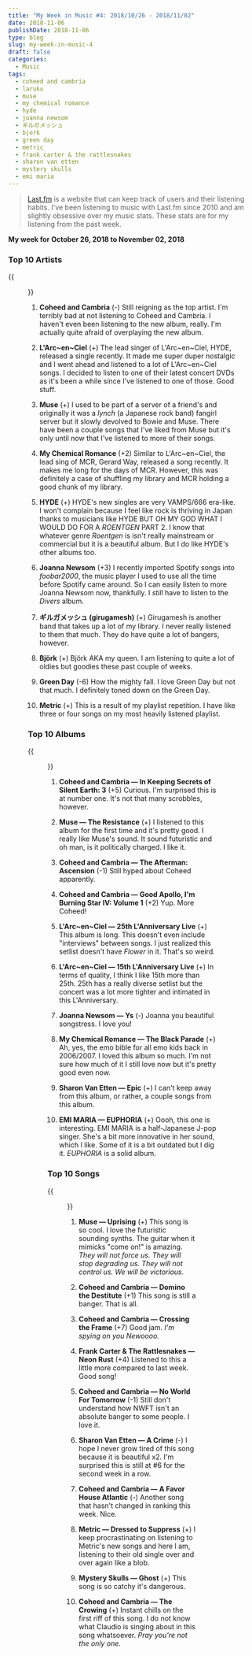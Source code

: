 ```yaml
---
title: "My Week in Music #4: 2018/10/26 - 2018/11/02"
date: 2018-11-06
publishDate: 2018-11-06
type: blog
slug: my-week-in-music-4
draft: false
categories:
  - Music
tags:
  - coheed and cambria
  - laruku
  - muse
  - my chemical romance
  - hyde
  - joanna newsom
  - ギルガメッシュ
  - bjork
  - green day
  - metric
  - frank carter & the rattlesnakes
  - sharon van etten
  - mystery skulls
  - emi maria
---
```


> [Last.fm](https://last.fm/user/edelgrace) is a website that can keep track of users and their listening habits. I've been listening to music with Last.fm since 2010 and am slightly obsessive over my music stats. These stats are for my listening from the past week.

**My week for October 26, 2018 to November 02, 2018**

### Top 10 Artists

{{<figure src="https://res.cloudinary.com/dvozrk6m8/image/upload/v1541376450/top_artists_ds6nsr.png" title="Top 10 Artists">}}

1. **Coheed and Cambria** (-)
    Still reigning as the top artist. I'm terribly bad at not listening to Coheed and Cambria. I haven't even been listening to the new album, really. I'm actually quite afraid of overplaying the new album.

2. **L'Arc~en~Ciel** (+)
    The lead singer of L'Arc~en~Ciel, HYDE, released a single recently. It made me super duper nostalgic and I went ahead and listened to a lot of L'Arc~en~Ciel songs. I decided to listen to one of their latest concert DVDs as it's been a while since I've listened to one of those. Good stuff.

3. **Muse** (+)
    I used to be part of a server of a friend's and originally it was a *lynch* (a Japanese rock band) fangirl server but it slowly devolved to Bowie and Muse. There have been a couple songs that I've liked from Muse but it's only until now that I've listened to more of their songs.

4. **My Chemical Romance** (+2)
    Similar to L'Arc~en~Ciel, the lead sing of MCR, Gerard Way, released a song recently. It makes me long for the days of MCR. However, this was definitely a case of shuffling my library and MCR holding a good chunk of my library.

5. **HYDE** (+)
    HYDE's new singles are very VAMPS/666 era-like. I won't complain because I feel like rock is thriving in Japan thanks to musicians like HYDE BUT OH MY GOD WHAT I WOULD DO FOR A *ROENTGEN* PART 2. I know that whatever genre *Roentgen* is isn't really mainstream or commercial but it is a beautiful album. But I do like HYDE's other albums too.

6. **Joanna Newsom** (+3)
    I recently imported Spotify songs into *foobar2000*, the music player I used to use all the time before Spotify came around. So I can easily listen to more Joanna Newsom now, thankfully. I *still* have to listen to the *Divers* album.

7. **ギルガメッシュ (girugamesh)** (+)
    Girugamesh is another band that takes up a lot of my library. I never really listened to them that much. They do have quite a lot of bangers, however.

8. **Björk** (+)
    Björk AKA my queen. I am listening to quite a lot of oldies but goodies these past couple of weeks.

9. **Green Day** (-6)
    How the mighty fall. I love Green Day but not that much. I definitely toned down on the Green Day.

10. **Metric** (+)
    This is a result of my playlist repetition. I have like three or four songs on my most heavily listened playlist.

### Top 10 Albums

{{<figure src="https://res.cloudinary.com/dvozrk6m8/image/upload/v1541376450/top_albums_nn1tre.png" title="Top 10 Albums">}}

1. **Coheed and Cambria — In Keeping Secrets of Silent Earth: 3** (+5)
    Curious. I'm surprised this is at number one. It's not that many scrobbles, however.

2. **Muse — The Resistance** (+)
    I listened to this album for the first time and it's pretty good. I really like Muse's sound. It sound futuristic and oh man, is it politically charged. I like it.

3. **Coheed and Cambria — The Afterman: Ascension** (-1)
    Still hyped about Coheed apparently.

4. **Coheed and Cambria — Good Apollo, I'm Burning Star IV: Volume 1** (+2)
    Yup. More Coheed!

5. **L'Arc~en~Ciel — 25th L'Anniversary Live** (+)
    This album is long. This doesn't even include "interviews" between songs. I just realized this setlist doesn't have *Flower* in it. That's so weird.

6. **L'Arc~en~Ciel — 15th L'Anniversary Live** (+)
    In terms of quality, I think I like 15th more than 25th. 25th has a really diverse setlist but the concert was a lot more tighter and intimated in this L'Anniversary.

7. **Joanna Newsom — Ys** (-)
    Joanna you beautiful songstress. I love you!

8. **My Chemical Romance — The Black Parade** (+)
    Ah, yes, the emo bible for all emo kids back in 2006/2007. I loved this album so much. I'm not sure how much of it I still love now but it's pretty good even now.

9. **Sharon Van Etten — Epic** (+)
    I can't keep away from this album, or rather, a couple songs from this album.

10. **EMI MARIA — EUPHORIA** (+)
    Oooh, this one is interesting. EMI MARIA is a half-Japanese J-pop singer. She's a bit more innovative in her sound, which I like. Some of it is a bit outdated but I dig it. *EUPHORIA* is a solid album.

### Top 10 Songs

{{<figure src="https://res.cloudinary.com/dvozrk6m8/image/upload/v1541376450/top_tracks_ttd3n5.png" title="Top 10 songs">}}

1. **Muse — Uprising** (+)
    This song is so cool. I love the futuristic sounding synths. The guitar when it mimicks "come on!" is amazing. *They will not force us. They will stop degrading us. They will not control us. We will be victorious.*

2. **Coheed and Cambria — Domino the Destitute** (+1)
    This song is still a banger. That is all.

3. **Coheed and Cambria — Crossing the Frame** (+7)
    Good jam. *I'm spying on you Newoooo.*

4. **Frank Carter & The Rattlesnakes — Neon Rust** (+4)
    Listened to this a little more compared to last week. Good song!

5. **Coheed and Cambria — No World For Tomorrow** (-1)
    Still don't understand how NWFT isn't an absolute banger to some people. I love it.

6. **Sharon Van Etten — A Crime** (-)
    I hope I never grow tired of this song because it is beautiful x2. I'm surprised this is still at #6 for the second week in a row.

7. **Coheed and Cambria — A Favor House Atlantic** (-)
    Another song that hasn't changed in ranking this week. Nice.

8. **Metric — Dressed to Suppress** (+)
    I keep procrastinating on listening to Metric's new songs and here I am, listening to their old single over and over again like a blob.

9. **Mystery Skulls — Ghost** (+)
    This song is so catchy it's dangerous.

10. **Coheed and Cambria — The Crowing** (+)
    Instant chills on the first riff of this song. I do not know what Claudio is singing about in this song whatsoever. *Pray you're not the only one.*
